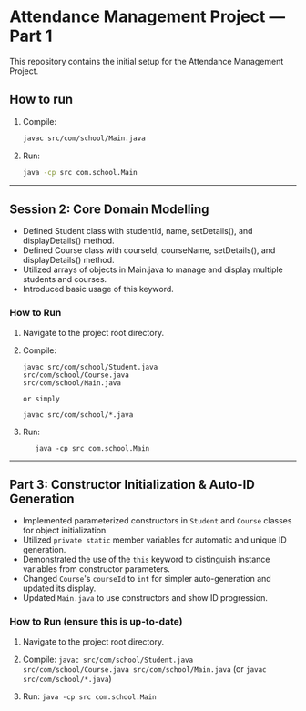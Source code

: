 
# Attendance Management Project — Part 1

This repository contains the initial setup for the Attendance Management Project.

## How to run

1. Compile: 
   ```bash
   javac src/com/school/Main.java
2. Run:

   ```bash
   java -cp src com.school.Main

---

## Session 2: Core Domain Modelling

- Defined Student class with studentId, name, setDetails(), and displayDetails() method.
- Defined Course class with courseId, courseName, setDetails(), and displayDetails() method.
- Utilized arrays of objects in Main.java to manage and display multiple students and courses.
- Introduced basic usage of this keyword.

### How to Run
1. Navigate to the project root directory.

2. Compile:
   ```
   javac src/com/school/Student.java 
   src/com/school/Course.java 
   src/com/school/Main.java

   or simply

   javac src/com/school/*.java

3. Run:

   ```
      java -cp src com.school.Main
   
---

## Part 3: Constructor Initialization & Auto-ID Generation
- Implemented parameterized constructors in `Student` and `Course` classes for object initialization.
- Utilized `private static` member variables for automatic and unique ID generation.
- Demonstrated the use of the `this` keyword to distinguish instance variables from constructor parameters.
- Changed `Course`'s `courseId` to `int` for simpler auto-generation and updated its display.
- Updated `Main.java` to use constructors and show ID progression.

### How to Run (ensure this is up-to-date)
1. Navigate to the project root directory.

2. Compile: `javac src/com/school/Student.java src/com/school/Course.java src/com/school/Main.java` (or `javac src/com/school/*.java`)

3. Run: `java -cp src com.school.Main`